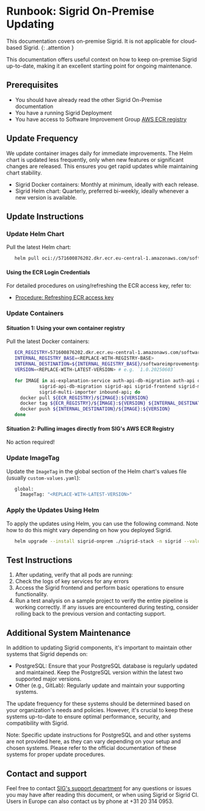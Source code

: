 # Runbook: Sigrid On-Premise Updating

This documentation covers on-premise Sigrid. It is not applicable for cloud-based Sigrid.
{: .attention }

This documentation offers useful context on how to keep on-premise Sigrid up-to-date, making it an excellent starting point for ongoing maintenance.

## Prerequisites

- You should have already read the other Sigrid On-Premise documentation
- You have a running Sigrid Deployment
- You have access to Software Improvement Group [AWS ECR registry](https://571600876202.dkr.ecr.eu-central-1.amazonaws.com/)

## Update Frequency

We update container images daily for immediate improvements. The Helm chart is updated less frequently, only when new features or significant changes are released. This ensures you get rapid updates while maintaining chart stability.

- Sigrid Docker containers: Monthly at minimum, ideally with each release.
- Sigrid Helm chart: Quarterly, preferred bi-weekly, ideally whenever a new version is available.

## Update Instructions

### Update Helm Chart

Pull the latest Helm chart:

```bash
   helm pull oci://571600876202.dkr.ecr.eu-central-1.amazonaws.com/softwareimprovementgroup/sigrid-stack --version <latest tag> # e.g. `0.3.51`
```

#### Using the ECR Login Credentials

For detailed procedures on using/refreshing the ECR access key, refer to:
- [Procedure: Refreshing ECR access key](onpremise-ecr-with-refresh-key.md)

### Update Containers

#### Situation 1: Using your own container registry

Pull the latest Docker containers:
```bash
   ECR_REGISTRY=571600876202.dkr.ecr.eu-central-1.amazonaws.com/softwareimprovementgroup
   INTERNAL_REGISTRY_BASE=<REPLACE-WITH-REGISTRY-BASE>
   INTERNAL_DESTINATION=${INTERNAL_REGISTRY_BASE}/softwareimprovementgroup
   VERSION=<REPLACE-WITH-LATEST-VERSION> # e.g. `1.0.20250603`

   for IMAGE in ai-explanation-service auth-api-db-migration auth-api quality-model-service \
            sigrid-api-db-migration sigrid-api sigrid-frontend sigrid-multi-analyzer \
            sigrid-multi-importer inbound-api; do
     docker pull ${ECR_REGISTRY}/${IMAGE}:${VERSION}
     docker tag ${ECR_REGISTRY}/${IMAGE}:${VERSION} ${INTERNAL_DESTINATION}/${IMAGE}:${VERSION}
     docker push ${INTERNAL_DESTINATION}/${IMAGE}:${VERSION}
   done
```

#### Situation 2: Pulling images directly from SIG's AWS ECR Registry

No action required!

### Update ImageTag

Update the `ImageTag` in the global section of the Helm chart's values file (usually `custom-values.yaml`):

```bash
   global:
     ImageTag: "<REPLACE-WITH-LATEST-VERSION>"
```

### Apply the Updates Using Helm

To apply the updates using Helm, you can use the following command. Note how to do this might vary depending on how you deployed Sigrid.

```bash
   helm upgrade --install sigrid-onprem ./sigrid-stack -n sigrid --values ./sigrid-stack/custom-values.yaml
```

## Test Instructions

1. After updating, verify that all pods are running:
2. Check the logs of key services for any errors
3. Access the Sigrid frontend and perform basic operations to ensure functionality.
4. Run a test analysis on a sample project to verify the entire pipeline is working correctly.
If any issues are encountered during testing, consider rolling back to the previous version and contacting support.

## Additional System Maintenance

In addition to updating Sigrid components, it's important to maintain other systems that Sigrid depends on:

- PostgreSQL: Ensure that your PostgreSQL database is regularly updated and maintained. Keep the PostgreSQL version within the latest two supported major versions.
- Other (e.g., GitLab): Regularly update and maintain your supporting systems.

The update frequency for these systems should be determined based on your organization's needs and policies. However, it's crucial to keep these systems up-to-date to ensure optimal performance, security, and compatibility with Sigrid.

Note: Specific update instructions for PostgreSQL and and other systems are not provided here, as they can vary depending on your setup and chosen systems. Please refer to the official documentation of these systems for proper update procedures.

## Contact and support

Feel free to contact [SIG's support department](mailto:support@softwareimprovementgroup.com) for any questions or issues you may have after reading this document, or when using Sigrid or Sigrid CI. Users in Europe can also contact us by phone at +31 20 314 0953.
